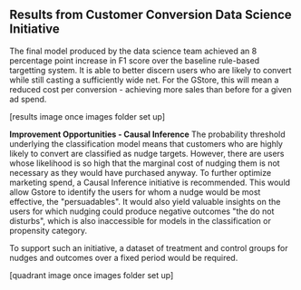 ## Results from Customer Conversion Data Science Initiative
The final model produced by the data science team achieved an 8 percentage point increase in F1 score over the baseline rule-based targetting system. It is able to better discern users who are likely to convert while still casting a sufficiently wide net. For the GStore, this will mean a reduced cost per conversion - achieving more sales than before for a given ad spend. 

[results image once images folder set up]

**Improvement Opportunities - Causal Inference**
The probability threshold underlying the classification model means that customers who are highly likely to convert are classified as nudge targets. However, there are users whose likelihood is so high that the marginal cost of nudging them is not necessary as they would have purchased anyway. 
To further optimize marketing spend, a Causal Inference initiative is recommended. This would allow Gstore to identify the users for whom a nudge would be most effective, the "persuadables". It would also yield valuable insights on the users for which nudging could produce negative outcomes "the do not disturbs", which is also inaccessible for models in the classification or propensity category.

To support such an initiative, a dataset of treatment and control groups for nudges and outcomes over a fixed period would be required. 

[quadrant image once images folder set up]